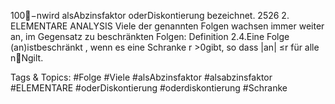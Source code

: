100−nwird alsAbzinsfaktor oderDiskontierung bezeichnet.
2526 2. ELEMENTARE ANALYSIS
Viele der genannten Folgen wachsen immer weiter an, im Gegensatz zu beschränkten Folgen:
Definition 2.4.Eine Folge (an)istbeschränkt , wenn es eine Schranke r >0gibt, so dass |an| ≤r
für alle n∈Ngilt.

   Tags & Topics:
   #Folge
   #Viele
   #alsAbzinsfaktor
   #alsabzinsfaktor
   #ELEMENTARE
   #oderDiskontierung
   #oderdiskontierung
   #Schranke